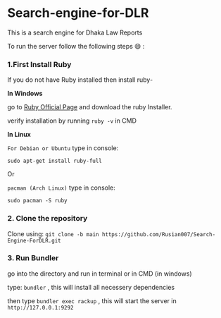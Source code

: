 # Search-engine-for-DLR

This is a search engine for Dhaka Law Reports

To run the server follow the following steps 😄 :

### 1.First Install Ruby

If you do not have Ruby installed then install ruby-

**In Windows**

go to [Ruby Official Page](https://rubyinstaller.org/) and download the ruby Installer.

verify installation by running `ruby -v` in CMD

**In Linux**

`For Debian or Ubuntu` type in console:

`sudo apt-get install ruby-full`

Or

`pacman (Arch Linux)` type in console:

`sudo pacman -S ruby`


### 2. Clone the repository

Clone using: `git clone -b main https://github.com/Rusian007/Search-Engine-ForDLR.git`


### 3. Run Bundler

go into the directory and run in terminal or in CMD (in windows)

type: `bundler` , this will install all necessery dependencies

then type `bundler exec rackup` , this will start the server in `http://127.0.0.1:9292`
